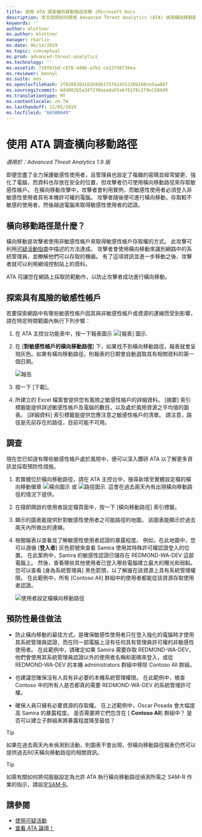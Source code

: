```yaml
---
title: 使用 ATA 調查橫向移動路徑攻擊 |Microsoft Docs
description: 本文說明如何使用 Advanced Threat Analytics (ATA) 偵測橫向移動路徑攻擊。
keywords: ''
author: mlottner
ms.author: mlottner
manager: rkarlin
ms.date: 06/14/2019
ms.topic: conceptual
ms.prod: advanced-threat-analytics
ms.technology: ''
ms.assetid: 710f01bd-c878-4406-a7b2-ce13f98736ea
ms.reviewer: bennyl
ms.suite: ems
ms.openlocfilehash: 2f020838d182b99b1f5f42455330b2b0ce5aa88f
ms.sourcegitcommit: 6dd002b5a34f230aaada55a6f6178c2f9e1584d9
ms.translationtype: MT
ms.contentlocale: zh-TW
ms.lasthandoff: 12/05/2019
ms.locfileid: "66500649"
---
```

# <a name="investigate-lateral-movement-paths-with-ata"></a>使用 ATA 調查橫向移動路徑


*適用於：Advanced Threat Analytics 1.9 版*

即便您盡了全力保護敏感性使用者，且管理員也設定了複雜的密碼並經常變更、強化了電腦，而資料也存放在安全的位置，但攻擊者仍可使用橫向移動路徑來存取敏感性帳戶。 在橫向移動攻擊中，攻擊者會利用實例，而敏感性使用者必須登入非敏感性使用者具有本機許可權的電腦。 攻擊者隨後便可進行橫向移動，存取較不敏感的使用者，然後越過電腦來取得敏感性使用者的認證。 

## <a name="what-is-a-lateral-movement-path"></a>橫向移動路徑是什麼？

橫向移動是攻擊者使用非敏感性帳戶來取得敏感性帳戶存取權的方式。 此攻擊可利用[可疑活動指南](suspicious-activity-guide.md)中描述的方法達成。 攻擊者會使用橫向移動來識別網路中的系統管理員，並瞭解他們可以存取的機器。 有了這項資訊並進一步移動之後，攻擊者就可以利用網域控制站上的資料。 

ATA 可讓您在網路上採取防範動作，以防止攻擊者成功進行橫向移動。

## <a name="discovery-your-at-risk-sensitive-accounts"></a>探索具有風險的敏感性帳戶

若要探索網路中有哪些敏感性帳戶因其與非敏感性帳戶或資源的連線而受到影響，請在特定時間範圍內執行下列步驟： 

1. 在 ATA 主控台功能表中，按一下報表圖示 ![[報表] 圖示](./media/ata-report-icon.png).

2. 在 [**對敏感性帳戶的橫向移動路徑**] 下，如果找不到橫向移動路徑，報表就會呈現灰色。如果有橫向移動路徑，則報表的日期會自動選取具有相關資料的第一個日期。 

   ![報告](./media/reports.png)

3. 按一下 [下載]。

4. 所建立的 Excel 檔案會提供您有風險之敏感性帳戶的詳細資料。 [摘要] 索引標籤能提供詳述敏感性帳戶及電腦的數目，以及處於風險資源之平均值的圖表。 [詳細資料] 索引標籤能提供您應注意之敏感性帳戶的清單。 請注意，路徑是先前存在的路徑，目前可能不可用。


## <a name="investigate"></a>調查

現在您已知道有哪些敏感性帳戶處於風險中，便可以深入鑽研 ATA 以了解更多資訊並採取預防性措施。

1. 若實體位於橫向移動路徑，請在 ATA 主控台中，搜尋新增至實體設定檔的橫向移動徽章 ![橫向圖示](./media/lateral-movement-icon.png) 或 ![路徑圖示](./media/paths-icon.png). 這會在過去兩天內有出現橫向移動路徑的情況下提供。

2. 在隨即開啟的使用者設定檔頁面中，按一下 [橫向移動路徑] 索引標籤。

3. 顯示的圖表能提供針對敏感性使用者之可能路徑的地圖。 該圖表能顯示於過去兩天內所做出的連線。

4. 檢閱報表以查看並了解敏感性使用者認證的暴露程度。 例如，在此地圖中，您可以遵循 [**登入者**] 灰色箭號來查看 Samira 使用其特殊許可權認證登入的位置。 在此案例中，Samira 的敏感性認證已儲存在 REDMOND-WA-DEV 這部電腦上。 然後，查看哪些其他使用者已登入哪些電腦建立最大的曝光和弱點。 您可以查看 [身為系統管理員] 黑色箭頭，以了解誰在該資源上具有系統管理權限。 在此範例中，所有 [Contoso All] 群組中的使用者都能從該資源存取使用者認證。  

   ![使用者設定檔橫向移動路徑](media/user-profile-lateral-movement-paths.png)


## <a name="preventative-best-practices"></a>預防性最佳做法

- 防止橫向移動的最佳方式，是確保敏感性使用者只在登入強化的電腦時才使用其系統管理員認證，而在同一部電腦上沒有任何具有管理員許可權的非敏感性使用者。 在此範例中，請確定如果 Samira 需要存取 REDMOND-WA-DEV，他們會使用其系統管理員認證以外的使用者名稱和密碼來登入，或從 REDMOND-WA-DEV 的本機 administrators 群組中移除 Contoso All 群組。

- 也建議您確保沒有人具有非必要的本機系統管理權限。 在此範例中，檢查 Contoso 中的所有人是否都真的需要 REDMOND-WA-DEV 的系統管理許可權。

- 確保人員只擁有必要資源的存取權。 在上述範例中，Oscar Posada 會大幅提高 Samira 的暴露程度。 是否需要將它們包含在 [ **Contoso All**] 群組中？ 是否可以建立子群組來將暴露程度降至最低？

> [!TIP]
> 如果在過去兩天內未偵測到活動，則圖表不會出現，但橫向移動路徑報表仍然可以提供過去60天橫向移動路徑的相關資訊。

> [!TIP]
> 如需有關如何將伺服器設定為允許 ATA 執行橫向移動路徑偵測所需之 SAM-R 作業的指示，請設定[SAM-R](install-ata-step9-samr.md)。




## <a name="see-also"></a>請參閱
- [使用可疑活動](working-with-suspicious-activities.md)
- [查看 ATA 論壇！](https://social.technet.microsoft.com/Forums/security/home?forum=mata)
